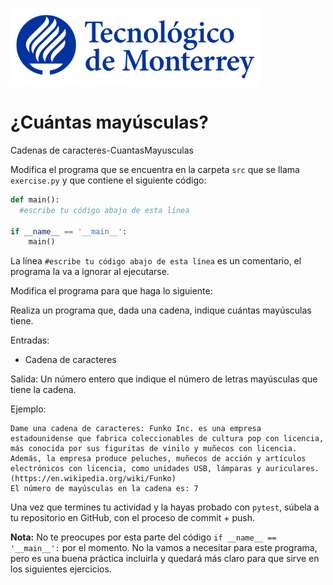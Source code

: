![Tec de Monterrey](../../images/logotecmty.png)
# ¿Cuántas mayúsculas?
Cadenas de caracteres-CuantasMayusculas

Modifica el programa que se encuentra en la carpeta `src` que se llama `exercise.py` y que contiene el siguiente código:

```python
def main():
  #escribe tu código abajo de esta línea

if __name__ == '__main__':
    main()
```

La línea `#escribe tu código abajo de esta línea` es un comentario, el programa la va a ignorar al ejecutarse.

Modifica el programa para que haga lo siguiente:

Realiza un programa que, dada una cadena, indique cuántas mayúsculas tiene.

Entradas: 

* Cadena de caracteres

Salida: Un número entero que indique el número de letras mayúsculas que tiene la cadena.

Ejemplo:

```
Dame una cadena de caracteres: Funko Inc. es una empresa estadounidense que fabrica coleccionables de cultura pop con licencia, más conocida por sus figuritas de vinilo y muñecos con licencia. Además, la empresa produce peluches, muñecos de acción y artículos electrónicos con licencia, como unidades USB, lámparas y auriculares. (https://en.wikipedia.org/wiki/Funko)
El número de mayúsculas en la cadena es: 7
```

Una vez que termines tu actividad y la hayas probado con `pytest`, súbela a tu repositorio en GitHub, con el proceso de commit + push.

**Nota:** No te preocupes por esta parte del código `if __name__ == '__main__':` por el momento. No la vamos a necesitar para este programa, pero es una buena práctica incluirla y quedará más claro para que sirve en los siguientes ejercicios.

[//]: # (Autor: Gil Huesca - ghjuarez at tec.mx)